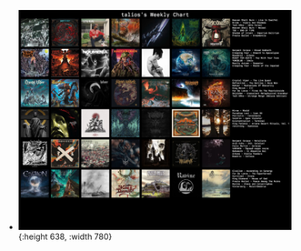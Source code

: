 - ![LastFM-2025-06-30.jpg](../assets/LastFM-2025-06-30_1751272989734_0.jpg){:height 638, :width 780}